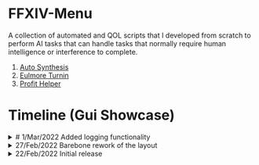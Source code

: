 [comment]: <> (
for future reference on editing readme
https://docs.github.com/en/get-started/writing-on-github/getting-started-with-writing-and-formatting-on-github/basic-writing-and-formatting-syntax#links
)

# FFXIV-Menu
A collection of automated and QOL scripts that I developed from scratch to perform AI tasks that can handle tasks that normally require human intelligence or interference to complete.

1) <a href="https://github.com/teoshinjiat/FFXIV-Menu/tree/main/autoSynthesis">Auto Synthesis</a> 
2) <a href="https://github.com/teoshinjiat/FFXIV-Menu/tree/main/eulmoreTurnin">Eulmore Turnin</a> 
3) <a href="https://github.com/teoshinjiat/FFXIV-Menu/tree/main/profitHelper">Profit Helper</a> 

# Timeline (Gui Showcase)
<details>

<summary> # 1/Mar/2022 Added logging functionality </summary>

![image](https://user-images.githubusercontent.com/21898084/156228260-897ab36c-3ef4-40b4-b47b-05ceeaba5977.png)

</details>
  
<details>

 <summary>27/Feb/2022 Barebone rework of the layout </summary>

![2](https://user-images.githubusercontent.com/21898084/155870681-6ace85e1-9a3c-4f7f-b109-a44d0f846692.gif)

</details>

<details>

 <summary>22/Feb/2022 Initial release </summary>

![image](https://user-images.githubusercontent.com/21898084/155863876-83188728-8f9f-44eb-b7b4-4ee93c9970ab.png)

</details>






